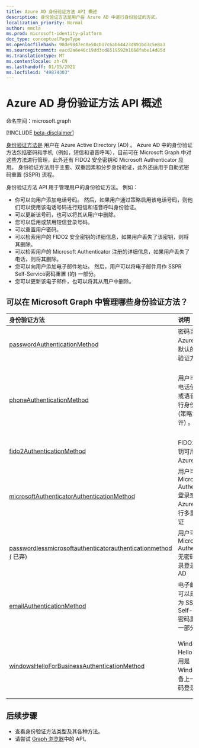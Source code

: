 ```yaml
---
title: Azure AD 身份验证方法 API 概述
description: 身份验证方法是用户在 Azure AD 中进行身份验证的方式。
localization_priority: Normal
author: mmcla
ms.prod: microsoft-identity-platform
doc_type: conceptualPageType
ms.openlocfilehash: 98de9847ec0e50cb17c6ab64423d891bd3c5e8a3
ms.sourcegitcommit: eacd2a6e46c19dd3cd8519592b1668fabe14d85d
ms.translationtype: MT
ms.contentlocale: zh-CN
ms.lasthandoff: 01/15/2021
ms.locfileid: "49874303"
---
```

# <a name="azure-ad-authentication-methods-api-overview"></a>Azure AD 身份验证方法 API 概述

命名空间：microsoft.graph

[!INCLUDE [beta-disclaimer](../../includes/beta-disclaimer.md)]

[身份验证方法是](/azure/active-directory/authentication/concept-authentication-methods) 用户在 Azure Active Directory (AD) 。 Azure AD 中的身份验证方法包括密码和手机（例如，短信和语音呼叫），目前可在 Microsoft Graph 中对这些方法进行管理，此外还有 FIDO2 安全密钥和 Microsoft Authenticator 应用。 身份验证方法用于主要、双重因素和分步身份验证，此外还适用于自助式密码重置 (SSPR) 流程。

身份验证方法 API 用于管理用户的身份验证方法。 例如：

* 你可以向用户添加电话号码。 然后，如果用户通过策略启用该电话号码，则他们可以使用该电话号码进行短信和语音呼叫身份验证。
* 可以更新该号码，也可以将其从用户中删除。
* 您可以启用或禁用短信登录号码。
* 可以重置用户密码。
* 可以检索用户的 FIDO2 安全密钥的详细信息，如果用户丢失了该密钥，则将其删除。
* 可以检索用户的 Microsoft Authenticator 注册的详细信息，如果用户丢失了电话，则将其删除。
* 您可以向用户添加电子邮件地址。 然后，用户可以将电子邮件用作 SSPR Self-Service密码重置 (的) 一部分。
* 您可以更新该电子邮件，也可以将其从用户中删除。

## <a name="what-authentication-methods-can-be-managed-in-microsoft-graph"></a>可以在 Microsoft Graph 中管理哪些身份验证方法？

|身份验证方法       | 说明 |示例     |
|:---------------------------|:------------|:------------|
|[passwordAuthenticationMethod](passwordauthenticationmethod.md)| 密码当前是 Azure AD 中默认的主身份验证方法。|重置用户密码|
|[phoneAuthenticationMethod](phoneauthenticationmethod.md)|用户可以使用电话使用短信或语音呼叫进行身份验证， ([](/azure/active-directory/authentication/concept-authentication-methods#phone-options)策略策略允许) 。|查看用户的身份验证电话号码。 向用户添加、更新或删除电话号码。 启用或禁用短信登录的主移动电话。|
|[fido2AuthenticationMethod](fido2authenticationmethod.md)|FIDO2 安全密钥可用于登录 Azure AD。|删除丢失的 FIDO2 安全密钥。|
|[microsoftAuthenticatorAuthenticationMethod](microsoftauthenticatorauthenticationmethod.md)|用户可以使用 Microsoft Authenticator 登录或对 Azure AD 执行多重身份验证|删除 Microsoft Authenticator 身份验证方法。|
|[passwordlessmicrosoftauthenticatorauthenticationmethod (](passwordlessmicrosoftauthenticatorauthenticationmethod.md) 已弃) |用户可以使用 Microsoft Authenticator 无密码电话登录登录 Azure AD|删除无密码电话登录身份验证方法。|
|[emailAuthenticationMethod](emailauthenticationmethod.md)|电子邮件地址可以是用户作为 SSPR Self-Service密码重置 (一) 一部分。|查看用户的身份验证电子邮件地址。 向用户添加、更新或删除电子邮件地址。|
|[windowsHelloForBusinessAuthenticationMethod](windowsHelloForBusinessAuthenticationMethod.md)|Windows Hello 企业应用是 Windows 设备上一种无密码登录方法。|查看用户已启用 Windows Hello 企业登录的设备。 删除 Windows Hello 企业企业凭据。|

## <a name="next-steps"></a>后续步骤

* 查看身份验证方法类型及其各种方法。
* 请尝试 [Graph 浏览器](https://developer.microsoft.com/graph/graph-explorer)中的 API。